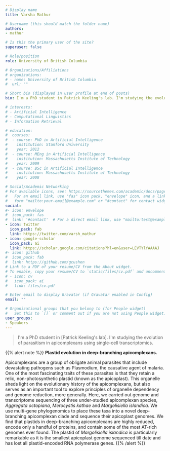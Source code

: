 ```yaml
---
# Display name
title: Varsha Mathur

# Username (this should match the folder name)
authors:
- mathur

# Is this the primary user of the site?
superuser: false

# Role/position
role: University of British Columbia

# Organizations/Affiliations
# organizations:
# - name: University of British Columbia
#  url: ""

# Short bio (displayed in user profile at end of posts)
bio: I'm a PhD student in Patrick Keeling's lab. I'm studying the evolution of parasitism in apicomplexans using single-cell transcriptomics.

# interests:
# - Artificial Intelligence
# - Computational Linguistics
# - Information Retrieval

# education:
#  courses:
#  - course: PhD in Artificial Intelligence
#    institution: Stanford University
#    year: 2012
#  - course: MEng in Artificial Intelligence
#    institution: Massachusetts Institute of Technology
#    year: 2009
#  - course: BSc in Artificial Intelligence
#    institution: Massachusetts Institute of Technology
#    year: 2008

# Social/Academic Networking
# For available icons, see: https://sourcethemes.com/academic/docs/page-builder/#icons
#   For an email link, use "fas" icon pack, "envelope" icon, and a link in the
#   form "mailto:your-email@example.com" or "#contact" for contact widget.
social:
#- icon: envelope
#  icon_pack: fas
#  link: '#contact'  # For a direct email link, use "mailto:test@example.org".
- icon: twitter
  icon_pack: fab
  link: https://twitter.com/varsh_mathur
- icon: google-scholar
  icon_pack: ai
  link: https://scholar.google.com/citations?hl=en&user=LEVTYlYAAAAJ
#- icon: github
#  icon_pack: fab
#  link: https://github.com/gcushen
# Link to a PDF of your resume/CV from the About widget.
# To enable, copy your resume/CV to `static/files/cv.pdf` and uncomment the lines below.
# - icon: cv
#   icon_pack: ai
#   link: files/cv.pdf

# Enter email to display Gravatar (if Gravatar enabled in Config)
email: ""

# Organizational groups that you belong to (for People widget)
#   Set this to `[]` or comment out if you are not using People widget.
user_groups:
- Speakers
---
```


> I'm a PhD student in [Patrick Keeling's lab]. I'm studying the evolution of parasitism in apicomplexans using single-cell transcriptomics.

{{% alert note %}}
**Plastid evolution in deep-branching apicomplexans.**

Apicomplexans are a group of obligate animal parasites that include devastating pathogens such as Plasmodium, the causative agent of malaria. One of the most fascinating traits of these parasites is that they retain a relic, non-photosynthetic plastid (known as the apicoplast). This organelle sheds light on the evolutionary history of the apicomplexans, but also serves as an important tool to explore principles of organelle dependency and genome reduction, more generally. Here, we carried out genome and transcriptome sequencing of three under-studied apicomplexan species, *Aggregata octopiana*, *Merocystis kathae* and *Margolisiella islandica*. We use multi-gene phylogenomics to place these taxa into a novel deep-branching apicomplexan clade and sequence their apicoplast genomes. We find that plastids in deep-branching apicomplexans are highly reduced, encode only a handful of proteins, and contain some of the most AT-rich genomes ever found. The plastid of *Margolisiella islandica* is particularly remarkable as it is the smallest apicoplast genome sequenced till date and has lost all plastid-encoded RNA polymerase genes.
{{% /alert %}}
